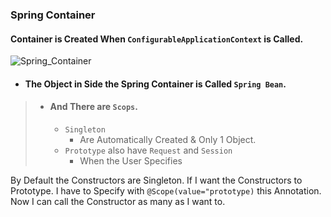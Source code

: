 ### Spring Container
#### Container is Created When ```ConfigurableApplicationContext``` is Called.
![Spring_Container](/home/aiokleo/IdeaProjects/demo-boot/imageNotes/springContainer.png)
- #### The Object in Side the Spring Container is Called ```Spring Bean```.
>- #### And There are ```Scops```.
>   - ```Singleton```
>       - Are Automatically Created & Only 1 Object.
>   - ```Prototype``` also have ```Request``` and ```Session```
>       - When the User Specifies 

By Default the Constructors are Singleton. If I want the Constructors to Prototype. I have to Specify with ```@Scope(value="prototype)``` this Annotation. Now I can call the Constructor as many as I want to.